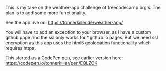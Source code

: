 
This is my take on the weather-app challenge of freecodecamp.org's. The
plan is to add some more functionality.

See the app live on: https://tonnerkiller.de/weather-app/

You will have to add an exception to your browser, as I have a custom
github page and the ssl only works for *.github.io pages.
But we need ssl encryption as this app uses the html5 geolocation
functionality which requires https.


This started as a CodePen pen, see earlier version here:
https://codepen.io/tonnerkiller/pen/EQLZOK
